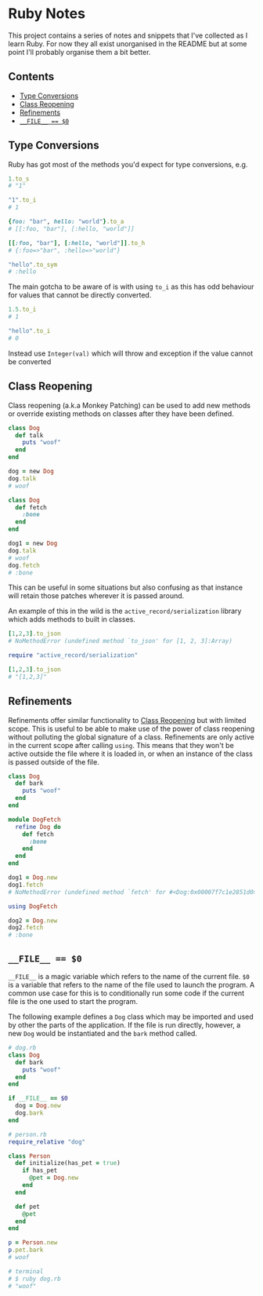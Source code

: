 # Ruby Notes

This project contains a series of notes and snippets that I've collected as I learn Ruby. 
For now they all exist unorganised in the README but at some point I'll probably organise them a bit better. 

## Contents

- [Type Conversions](#type-conversions)
- [Class Reopening](#class-reopening)
- [Refinements](#refinements)
- [`__FILE__ == $0`](#__file__--0)

## Type Conversions

Ruby has got most of the methods you'd expect for type conversions, e.g.

```ruby
1.to_s
# "1"

"1".to_i
# 1

{foo: "bar", hello: "world"}.to_a
# [[:foo, "bar"], [:hello, "world"]]

[[:foo, "bar"], [:hello, "world"]].to_h
# {:foo=>"bar", :hello=>"world"}

"hello".to_sym
# :hello
```

The main gotcha to be aware of is with using `to_i` as this has odd behaviour for values that cannot be directly converted.

```ruby
1.5.to_i
# 1

"hello".to_i
# 0
```

Instead use `Integer(val)` which will throw and exception if the value cannot be converted

## Class Reopening

Class reopening (a.k.a Monkey Patching) can be used to add new methods or override existing methods on classes after they have been defined. 

```ruby
class Dog
  def talk
    puts "woof"
  end
end

dog = new Dog
dog.talk
# woof

class Dog
  def fetch
    :bone
  end
end

dog1 = new Dog
dog.talk
# woof
dog.fetch
# :bone
```

This can be useful in some situations but also confusing as that instance will retain those patches wherever it is passed around. 

An example of this in the wild is the `active_record/serialization` library which adds methods to built in classes. 

```ruby
[1,2,3].to_json
# NoMethodError (undefined method `to_json' for [1, 2, 3]:Array)

require "active_record/serialization"

[1,2,3].to_json
# "[1,2,3]"
```

## Refinements

Refinements offer similar functionality to [Class Reopening](#class-reopening) but with limited scope. This is useful to be able to make use of the power of class reopening without polluting the global signature of a class. Refinements are only active in the current scope after calling `using`. This means that they won't be active outside the file where it is loaded in, or when an instance of the class is passed outside of the file. 

```ruby
class Dog
  def bark
    puts "woof"
  end
end

module DogFetch
  refine Dog do
    def fetch
      :bone
    end
  end
end

dog1 = Dog.new
dog1.fetch
# NoMethodError (undefined method `fetch' for #<Dog:0x00007f7c1e2851d0>)

using DogFetch

dog2 = Dog.new
dog2.fetch
# :bone
```

## `__FILE__ == $0`

`__FILE__` is a magic variable which refers to the name of the current file. `$0` is a variable that refers to the name of the file used to launch the program. A common use case for this is to conditionally run some code if the current file is the one used to start the program.

The following example defines a `Dog` class which may be imported and used by other the parts of the application. If the file is run directly, however, a new `Dog` would be instantiated and the `bark` method called.

```ruby
# dog.rb
class Dog
  def bark
    puts "woof"
  end
end

if __FILE__ == $0
  dog = Dog.new
  dog.bark
end

# person.rb
require_relative "dog"

class Person
  def initialize(has_pet = true)
    if has_pet
      @pet = Dog.new
    end
  end

  def pet
    @pet
  end
end

p = Person.new
p.pet.bark
# woof

# terminal
# $ ruby dog.rb
# "woof"
```